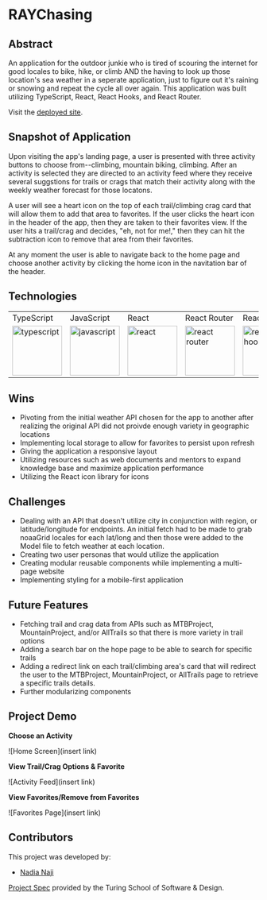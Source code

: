 # RAYChasing

## Abstract

An application for the outdoor junkie who is tired of scouring the internet for good locales to bike, hike, or climb AND the having to look up those location's sea weather in a seperate application, just to figure out it's raining or snowing and repeat the cycle all over again. This application was built utilizing TypeScript, React, React Hooks, and React Router.

Visit the <a href="blahblahblah">deployed site</a>.

## Snapshot of Application

Upon visiting the app's landing page, a user is presented with three activity buttons to choose from--climbing, mountain biking, climbing. After an activity is selected they are directed to an activity feed where they receive several suggstions for trails or crags that match their activity along with the weekly weather forecast for those locatons. 

A user will see a heart icon on the top of each trail/climbing crag card that will allow them to add that area to favorites. If the user clicks the heart icon in the header of the app, then they are taken to their favorites view. If the user hits a trail/crag and decides, "eh, not for me!," then they can hit the subtraction icon to remove that area from their favorites.

At any moment the user is able to navigate back to the home page and choose another activity by clicking the home icon in the navitation bar of the header. 

## Technologies

<table>
    <tr>
        <td>TypeScript</td>
        <td>JavaScript</td>
        <td>React</td>
        <td>React Router</td>
        <td>React Hooks</td>
        <td>HTML</td>
        <td>CSS</td>
        <td>Figma</td>
        <td>Cypress</td>
        <td>Fetch API</td>
    </tr>
    </tr>
        <td><img src="https://cdn.worldvectorlogo.com/logos/typescript.svg" alt="typescript" width="100" height="auto" /></td>
        <td><img src="https://user-images.githubusercontent.com/73092355/119360616-074c6580-bc68-11eb-8ac1-f1ca05b87bf8.png" alt="javascript" width="100" height="auto" /></td>
        <td><img src="https://user-images.githubusercontent.com/73092355/119361040-74f89180-bc68-11eb-845a-29ec9f93f095.png" alt="react" width="100" height="auto" /></td>
        <td><img src="https://user-images.githubusercontent.com/73092355/119361186-9d808b80-bc68-11eb-97ee-05bde2700716.png" alt="react router" width="100" height="auto" /></td>
        <td><img src="https://miro.medium.com/max/1400/1*-Ijet6kVJqGgul6adezDLQ.png" alt="react hooks" width="100" height="auto" /></td>
        <td><img src="https://user-images.githubusercontent.com/73092355/119402191-d553f700-bc99-11eb-8cd3-6ef44023d530.png" alt="HTML" width="100" height="auto" /></td>
        <td><img src="https://user-images.githubusercontent.com/73092355/119402395-1e0bb000-bc9a-11eb-9173-30403b8848d1.png" alt="css" width="100" height="auto" /></td>
        <td><img src="https://cdn.freebiesupply.com/logos/large/2x/figma-1-logo-png-transparent.png" alt="figma" width="100" height="auto" /></td>
        <td><img src="https://user-images.githubusercontent.com/73092355/119361263-b5f0a600-bc68-11eb-9f41-8e10aa013e7a.png" alt="Cypress" width="100" height="auto" /></td>
         <td><img src="https://www.freecodecamp.org/news/content/images/size/w2000/2020/08/wall-2.jpeg" alt="Heroku" width="100" height="auto" /></td>
    </tr>
</table>

## Wins

- Pivoting from the initial weather API chosen for the app to another after realizing the original API did not proivde enough variety
  in geographic locations
- Implementing local storage to allow for favorites to persist upon refresh
- Giving the application a responsive layout
- Utilizing resources such as web documents and mentors to expand knowledge base and maximize application performance
- Utilizing the React icon library for icons

## Challenges

- Dealing with an API that doesn't utilize city in conjunction with region, or latitude/longitude for endpoints. An initial fetch had to be made to grab noaaGrid 
  locales for each lat/long and then those were added to the Model file to fetch weather at each location.
- Creating two user personas that would utilize the application
- Creating modular reusable components while implementing a multi-page website
- Implementing styling for a mobile-first application

## Future Features

- Fetching trail and crag data from APIs such as MTBProject, MountainProject, and/or AllTrails so that there is more variety in trail options
- Adding a search bar on the hope page to be able to search for specific trails
- Adding a redirect link on each trail/climbing area's card that will redirect the user to the MTBProject, MountainProject, or AllTrails page to retrieve a specific 
  trails details.
- Further modularizing components

## Project Demo

**Choose an Activity**

![Home Screen](insert link)

**View Trail/Crag Options & Favorite**

![Activity Feed](insert link)

**View Favorites/Remove from Favorites**

![Favorites Page](insert link)

## Contributors

This project was developed by:
- [Nadia Naji](https://github.com/najinl)

[Project Spec](https://frontend.turing.edu/projects/module-3/showcase.html) provided by the Turing School of Software & Design.
